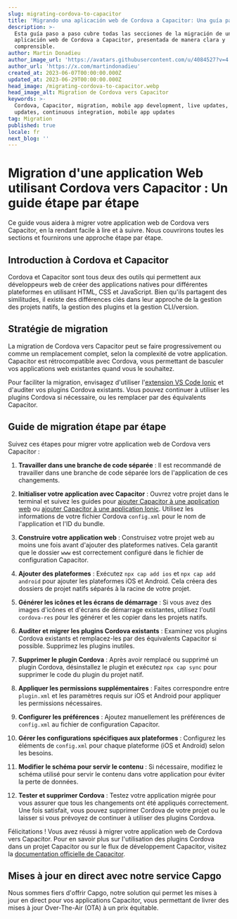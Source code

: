 ```yaml
---
slug: migrating-cordova-to-capacitor
title: 'Migrando una aplicación web de Cordova a Capacitor: Una guía paso a paso'
description: >-
  Esta guía paso a paso cubre todas las secciones de la migración de una
  aplicación web de Cordova a Capacitor, presentada de manera clara y
  comprensible.
author: Martin Donadieu
author_image_url: 'https://avatars.githubusercontent.com/u/4084527?v=4'
author_url: 'https://x.com/martindonadieu'
created_at: 2023-06-07T00:00:00.000Z
updated_at: 2023-06-29T00:00:00.000Z
head_image: /migrating-cordova-to-capacitor.webp
head_image_alt: Migration de Cordova vers Capacitor
keywords: >-
  Cordova, Capacitor, migration, mobile app development, live updates, OTA
  updates, continuous integration, mobile app updates
tag: Migration
published: true
locale: fr
next_blog: ''
---
```


# Migration d'une application Web utilisant Cordova vers Capacitor : Un guide étape par étape

Ce guide vous aidera à migrer votre application web de Cordova vers Capacitor, en la rendant facile à lire et à suivre. Nous couvrirons toutes les sections et fournirons une approche étape par étape.

## Introduction à Cordova et Capacitor

Cordova et Capacitor sont tous deux des outils qui permettent aux développeurs web de créer des applications natives pour différentes plateformes en utilisant HTML, CSS et JavaScript. Bien qu'ils partagent des similitudes, il existe des différences clés dans leur approche de la gestion des projets natifs, la gestion des plugins et la gestion CLI/version.

## Stratégie de migration

La migration de Cordova vers Capacitor peut se faire progressivement ou comme un remplacement complet, selon la complexité de votre application. Capacitor est rétrocompatible avec Cordova, vous permettant de basculer vos applications web existantes quand vous le souhaitez.

Pour faciliter la migration, envisagez d'utiliser l'[extension VS Code Ionic](https://marketplace.visualstudio.com/items/?itemName=ionic.ionic) et d'auditer vos plugins Cordova existants. Vous pouvez continuer à utiliser les plugins Cordova si nécessaire, ou les remplacer par des équivalents Capacitor.

## Guide de migration étape par étape

Suivez ces étapes pour migrer votre application web de Cordova vers Capacitor :

1. **Travailler dans une branche de code séparée** : Il est recommandé de travailler dans une branche de code séparée lors de l'application de ces changements.

2. **Initialiser votre application avec Capacitor** : Ouvrez votre projet dans le terminal et suivez les guides pour [ajouter Capacitor à une application web](https://capacitorjs.com/docs/getting-started/#adding-capacitor-to-your-app) ou [ajouter Capacitor à une application Ionic](https://capacitorjs.com/docs/getting-started/with-ionic/#existing-ionic-project). Utilisez les informations de votre fichier Cordova `config.xml` pour le nom de l'application et l'ID du bundle.

3. **Construire votre application web** : Construisez votre projet web au moins une fois avant d'ajouter des plateformes natives. Cela garantit que le dossier `www` est correctement configuré dans le fichier de configuration Capacitor.

4. **Ajouter des plateformes** : Exécutez `npx cap add ios` et `npx cap add android` pour ajouter les plateformes iOS et Android. Cela créera des dossiers de projet natifs séparés à la racine de votre projet.

5. **Générer les icônes et les écrans de démarrage** : Si vous avez des images d'icônes et d'écrans de démarrage existantes, utilisez l'outil `cordova-res` pour les générer et les copier dans les projets natifs.

6. **Auditer et migrer les plugins Cordova existants** : Examinez vos plugins Cordova existants et remplacez-les par des équivalents Capacitor si possible. Supprimez les plugins inutiles.

7. **Supprimer le plugin Cordova** : Après avoir remplacé ou supprimé un plugin Cordova, désinstallez le plugin et exécutez `npx cap sync` pour supprimer le code du plugin du projet natif.

8. **Appliquer les permissions supplémentaires** : Faites correspondre entre `plugin.xml` et les paramètres requis sur iOS et Android pour appliquer les permissions nécessaires.

9. **Configurer les préférences** : Ajoutez manuellement les préférences de `config.xml` au fichier de configuration Capacitor.

10. **Gérer les configurations spécifiques aux plateformes** : Configurez les éléments de `config.xml` pour chaque plateforme (iOS et Android) selon les besoins.

11. **Modifier le schéma pour servir le contenu** : Si nécessaire, modifiez le schéma utilisé pour servir le contenu dans votre application pour éviter la perte de données.

12. **Tester et supprimer Cordova** : Testez votre application migrée pour vous assurer que tous les changements ont été appliqués correctement. Une fois satisfait, vous pouvez supprimer Cordova de votre projet ou le laisser si vous prévoyez de continuer à utiliser des plugins Cordova.

Félicitations ! Vous avez réussi à migrer votre application web de Cordova vers Capacitor. Pour en savoir plus sur l'utilisation des plugins Cordova dans un projet Capacitor ou sur le flux de développement Capacitor, visitez la [documentation officielle de Capacitor](https://capacitorjs.com/docs/).

## Mises à jour en direct avec notre service Capgo

Nous sommes fiers d'offrir Capgo, notre solution qui permet les mises à jour en direct pour vos applications Capacitor, vous permettant de livrer des mises à jour Over-The-Air (OTA) à un prix équitable.